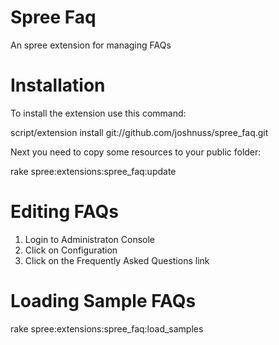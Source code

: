 Spree Faq
=========

An spree extension for managing FAQs

Installation
============

To install the extension use this command:

script/extension install git://github.com/joshnuss/spree_faq.git

Next you need to copy some resources to your public folder:

rake spree:extensions:spree_faq:update

Editing FAQs
===========

1. Login to Administraton Console
2. Click on Configuration 
3. Click on the Frequently Asked Questions link

Loading Sample FAQs
=============

rake spree:extensions:spree_faq:load_samples
